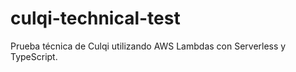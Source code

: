 # culqi-technical-test

Prueba técnica de Culqi utilizando AWS Lambdas con Serverless y TypeScript.
